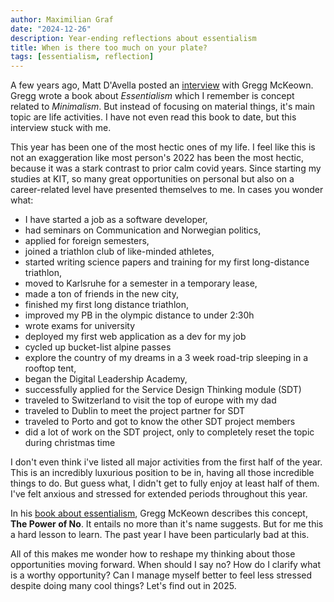 ```yaml
---
author: Maximilian Graf
date: "2024-12-26"
description: Year-ending reflections about essentialism
title: When is there too much on your plate?
tags: [essentialism, reflection]
---
```


A few years ago, Matt D'Avella posted an [interview](https://youtu.be/h8u4clhDHvQ?si=y2eCjiC1vHk805lX) with Gregg McKeown. Gregg wrote a book about *Essentialism* which I remember is concept related to *Minimalism*. But instead of focusing on material things, it's main topic are life activities. I have not even read this book to date, but this interview stuck with me.

This year has been one of the most hectic ones of my life. I feel like this is not an exaggeration like most person's 2022 has been the most hectic, because it was a stark contrast to prior calm covid years. Since starting my studies at KIT, so many great opportunities on personal but also on a career-related level have presented themselves to me. In cases you wonder what:  

- I have started a job as a software developer, 
- had seminars on Communication and Norwegian politics, 
- applied for foreign semesters, 
- joined a triathlon club of like-minded athletes,
- started writing science papers and training for my first long-distance triathlon, 
- moved to Karlsruhe for a semester in a temporary lease, 
- made a ton of friends in the new city, 
- finished my first long distance triathlon,
- improved my PB in the olympic distance to under 2:30h
- wrote exams for university
- deployed my first web application as a dev for my job
- cycled up bucket-list alpine passes
- explore the country of my dreams in a 3 week road-trip sleeping in a rooftop tent, 
- began the Digital Leadership Academy,
- successfully applied for the Service Design Thinking module (SDT)
- traveled to Switzerland to visit the top of europe with my dad
- traveled to Dublin to meet the project partner for SDT
- traveled to Porto and got to know the other SDT project members
- did a lot of work on the SDT project, only to completely reset the topic during christmas time

I don't even think i've listed all major activities from the first half of the year. This is an incredibly luxurious position to be in, having all those incredible things to do. But guess what, I didn't get to fully enjoy at least half of them. I've felt anxious and stressed for extended periods throughout this year. 

In his [book about essentialism](https://www.amazon.com/Essentialism-Disciplined-Pursuit-Greg-McKeown/dp/0804137382), Gregg McKeown describes this concept, **The Power of No**. It entails no more than it's name suggests. But for me this a hard lesson to learn. The past year I have been particularly bad at this. 

All of this makes me wonder how to reshape my thinking about those opportunities moving forward. When should I say no? How do I clarify what is a worthy opportunity? Can I manage myself better to feel less stressed despite doing many cool things? Let's find out in 2025. 